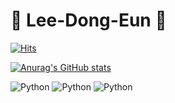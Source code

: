 # 👋 Lee-Dong-Eun 👋

[![Hits](https://hits.seeyoufarm.com/api/count/incr/badge.svg?url=https%3A%2F%2Fgithub.com%2Fdongeun6072&count_bg=%2379C83D&title_bg=%23555555&icon=&icon_color=%23E7E7E7&title=hits&edge_flat=false)](https://hits.seeyoufarm.com)

[![Anurag's GitHub stats](https://github-readme-stats.vercel.app/api?dongeun6072=anuraghazra)](https://github.com/anuraghazra/github-readme-stats)

<img alt="Python" src ="https://img.shields.io/badge/Python-BFA0ED.svg?&style=for-the-badge&logo=로고명&logoColor=로고색상"/>
<img alt="Python" src ="https://img.shields.io/badge/Java-BFA0ED.svg?&style=for-the-badge&logo=로고명&logoColor=로고색상"/>
<img alt="Python" src ="https://img.shields.io/badge/Kotiln-BFA0ED.svg?&style=for-the-badge&logo=로고명&logoColor=로고색상"/>
